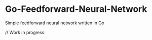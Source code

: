 # Go-Feedforward-Neural-Network
Simple feedforward neural network written in Go

// Work in progress
